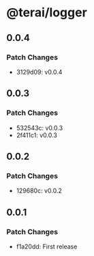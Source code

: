 # @terai/logger

## 0.0.4

### Patch Changes

- 3129d09: v0.0.4

## 0.0.3

### Patch Changes

- 532543c: v0.0.3
- 2f411c1: v0.0.3

## 0.0.2

### Patch Changes

- 129680c: v0.0.2

## 0.0.1

### Patch Changes

- f1a20dd: First release
